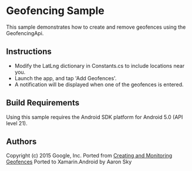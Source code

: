 Geofencing Sample
=================

This sample demonstrates how to create and remove geofences using the GeofencingApi.

Instructions
------------

* Modify the LatLng dictionary in Constants.cs to include locations near you.
* Launch the app, and tap 'Add Geofences'.
* A notification will be displayed when one of the geofences is entered.


Build Requirements
------------------
Using this sample requires the Android SDK platform for Android 5.0 (API level 21).

Authors
-------
Copyright (c) 2015 Google, Inc.
Ported from [Creating and Monitoring Geofences](https://github.com/googlesamples/android-play-location/tree/master/Geofencing)
Ported to Xamarin.Android by Aaron Sky